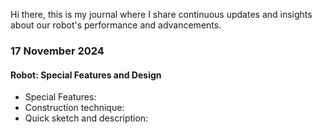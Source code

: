 Hi there, this is my journal where I share continuous updates and insights about our robot's performance and advancements.

### 17 November 2024

#### Robot: Special Features and Design

- Special Features:
- Construction technique:
- Quick sketch and description:


